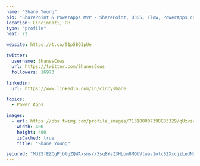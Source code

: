 ```yaml
---
name: "Shane Young"
bio: "SharePoint & PowerApps MVP - SharePoint, O365, Flow, PowerApps consulting? @PowerApps911 | Pure Snark? You found it."
location: Cincinnati, OH
type: "profile"
heat: 72

website: https://t.co/91p5BQ3pUe

twitter:
  username: ShanesCows
  url: https://twitter.com/ShanesCows
  followers: 16973

linkedin:
  url: https://www.linkedin.com/in/cincyshane

topics:
  - Power Apps

images:
  - url: https://pbs.twimg.com/profile_images/713100007398883329/qUzvsvQ3_400x400.jpg
    width: 400
    height: 400
    isCached: true
    title: "Shane Young"

secured: "MdZSfEZCgPjbtgZQWAxsns//3sq8YaI3HLom8MQlVtwav1olcS2XxcjiLedNUlqwECEsdNOYTEZLtxmjza0I2eZaWsem026Dl3sIcBhCtFGaYMAdnNJ3k+op725QQT9/nQ7PtZT1DO7y88dU6I/sqdRGwE16RWLAqnpYkPYoub4X/L+k5d/0gV4e6AZQoRTczckZW6418zS2QrTAc0QHtabhYoufKtYbtIK7oLNIhbRoPsi3BdQ+4oFhxl2kn/j3qnTy+c9J72sDnd+qAdSckJHW9JkP6wbO0LmsklV+xy1nTEXOU6lpPUUof00LMnuqzPNdHgD4ktNY+uwrgby+4srJdWYzjBUgstjsYXNPt0GHWDamIKRIcgqriefsvfWMaaWekwbqBqaQvvsMZp++PqZO/i145pEe+hto+C757M8=;Y56bnJEPr05fBiIyZsrUlA=="
---
```


